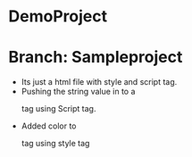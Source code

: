 # DemoProject
# Branch: Sampleproject

* Its just a html file with style and script tag.
* Pushing the string value in to a <p> tag using Script tag.
* Added color to <p> tag using style tag
